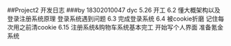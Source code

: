 ##Project2 开发日志
###by 18302010047 dyc
5.26 开工 
6.2 懂大概架构以及登录注册系统原理 登录系统遇到问题
6.3 完成登录系统
6.4 被cookie折磨 记住每次用之前清cookie
6.15 注册系统&购物车系统基本完工 开始写个人界面 准备氪金系统